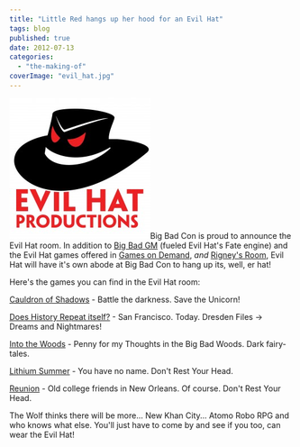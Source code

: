```yaml
---
title: "Little Red hangs up her hood for an Evil Hat"
tags: blog
published: true
date: 2012-07-13
categories: 
  - "the-making-of"
coverImage: "evil_hat.jpg"
---
```


[![](/images/evil_hat.jpg "evil_hat")](/images/evil_hat.jpg)Big Bad Con is proud to announce the Evil Hat room. In addition to [Big Bad GM](http://www.bigbadcon.com/big-bad-gm-who-is-the-baddest-gm-in-the-land/ "Big Bad GM – Who is the Biggest, Baddest GM in the Land?") (fueled Evil Hat's Fate engine) and the Evil Hat games offered in [Games on Demand](http://www.bigbadcon.com/events/games-on-demand/ "Games on Demand"), _and_ [Rigney's Room](http://www.bigbadcon.com/rigneys-room/ "Rigney’s Room"), Evil Hat will have it's own abode at Big Bad Con to hang up its, well, er hat!

Here's the games you can find in the Evil Hat room:

[Cauldron of Shadows](http://www.bigbadcon.com/events/cauldron-of-shadows/ "Cauldron of Shadows") - Battle the darkness. Save the Unicorn!

[Does History Repeat itself?](http://www.bigbadcon.com/events/does-history-repeat-itself/ "Does History Repeat Itself?") - San Francisco. Today. Dresden Files -> Dreams and Nightmares!

[Into the Woods](http://www.bigbadcon.com/events/into-the-woods-5/ "Into the Woods") - Penny for my Thoughts in the Big Bad Woods. Dark fairy-tales.

[Lithium Summer](http://www.bigbadcon.com/events/lithium-summer/ "Lithium Summer") - You have no name. Don't Rest Your Head.

[Reunion](http://www.bigbadcon.com/events/reunion/ "Reunion") - Old college friends in New Orleans. Of course. Don't Rest Your Head.

The Wolf thinks there will be more... New Khan City... Atomo Robo RPG and who knows what else. You'll just have to come by and see if you too, can wear the Evil Hat!

